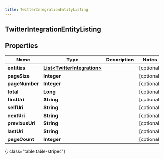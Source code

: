 ```yaml
---
title: TwitterIntegrationEntityListing
---
```


## TwitterIntegrationEntityListing

## Properties

| Name            | Type                                                                             | Description | Notes      |
| --------------- | -------------------------------------------------------------------------------- | ----------- | ---------- |
| **entities**    | <!----><!---->[**List&lt;TwitterIntegration&gt;**](TwitterIntegration.md)<!----> |             | [optional] |
| **pageSize**    | <!----><!---->**Integer**<!---->                                                 |             | [optional] |
| **pageNumber**  | <!----><!---->**Integer**<!---->                                                 |             | [optional] |
| **total**       | <!----><!---->**Long**<!---->                                                    |             | [optional] |
| **firstUri**    | <!----><!---->**String**<!---->                                                  |             | [optional] |
| **selfUri**     | <!----><!---->**String**<!---->                                                  |             | [optional] |
| **nextUri**     | <!----><!---->**String**<!---->                                                  |             | [optional] |
| **previousUri** | <!----><!---->**String**<!---->                                                  |             | [optional] |
| **lastUri**     | <!----><!---->**String**<!---->                                                  |             | [optional] |
| **pageCount**   | <!----><!---->**Integer**<!---->                                                 |             | [optional] |

{: class="table table-striped"}
